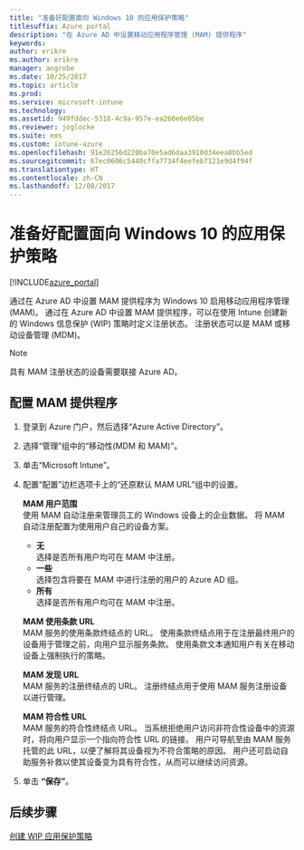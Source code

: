 ```yaml
---
title: "准备好配置面向 Windows 10 的应用保护策略"
titlesuffix: Azure portal
description: "在 Azure AD 中设置移动应用程序管理 (MAM) 提供程序"
keywords: 
author: erikre
ms.author: erikre
manager: angrobe
ms.date: 10/25/2017
ms.topic: article
ms.prod: 
ms.service: microsoft-intune
ms.technology: 
ms.assetid: 949fddec-5318-4c9a-957e-ea260e6e05be
ms.reviewer: joglocke
ms.suite: ems
ms.custom: intune-azure
ms.openlocfilehash: 91e26256d220ba70e5ad6daa3910d34eea8bb5ed
ms.sourcegitcommit: 67ec0606c5440cffa7734f4eefeb7121e9d4f94f
ms.translationtype: HT
ms.contentlocale: zh-CN
ms.lasthandoff: 12/08/2017
---
```

# <a name="get-ready-to-configure-app-protection-policies-for-windows-10"></a>准备好配置面向 Windows 10 的应用保护策略

[!INCLUDE[azure_portal](./includes/azure_portal.md)]

通过在 Azure AD 中设置 MAM 提供程序为 Windows 10 启用移动应用程序管理 (MAM)。 通过在 Azure AD 中设置 MAM 提供程序，可以在使用 Intune 创建新的 Windows 信息保护 (WIP) 策略时定义注册状态。 注册状态可以是 MAM 或移动设备管理 (MDM)。

> [!NOTE]
> 具有 MAM 注册状态的设备需要联接 Azure AD。

## <a name="to-configure-the-mam-provider"></a>配置 MAM 提供程序

1. 登录到 Azure 门户，然后选择“Azure Active Directory”。

2. 选择“管理”组中的“移动性(MDM 和 MAM)”。

3. 单击“Microsoft Intune”。

4. 配置“配置”边栏选项卡上的“还原默认 MAM URL”组中的设置。

    **MAM 用户范围**  
      使用 MAM 自动注册来管理员工的 Windows 设备上的企业数据。 将 MAM 自动注册配置为使用用户自己的设备方案。<ul><li>**无**<br>选择是否所有用户均可在 MAM 中注册。</li><li>**一些**<br>选择包含将要在 MAM 中进行注册的用户的 Azure AD 组。</li><li>**所有**<br>选择是否所有用户均可在 MAM 中注册。</li></ul>

    **MAM 使用条款 URL**  
     MAM 服务的使用条款终结点的 URL。 使用条款终结点用于在注册最终用户的设备用于管理之前，向用户显示服务条款。 使用条款文本通知用户有关在移动设备上强制执行的策略。

    **MAM 发现 URL**  
    MAM 服务的注册终结点的 URL。 注册终结点用于使用 MAM 服务注册设备以进行管理。

    **MAM 符合性 URL**  
      MAM 服务的符合性终结点 URL。 当系统拒绝用户访问非符合性设备中的资源时，将向用户显示一个指向符合性 URL 的链接。 用户可导航至由 MAM 服务托管的此 URL，以便了解将其设备视为不符合策略的原因。 用户还可启动自助服务补救以使其设备变为具有符合性，从而可以继续访问资源。

5.  单击 **“保存”**。

## <a name="next-steps"></a>后续步骤

[创建 WIP 应用保护策略](windows-information-protection-policy-create.md)
